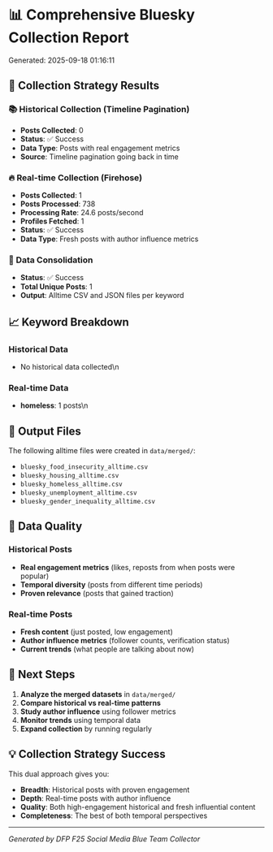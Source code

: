 # 📊 Comprehensive Bluesky Collection Report
Generated: 2025-09-18 01:16:11

## 🎯 Collection Strategy Results

### 📚 Historical Collection (Timeline Pagination)
- **Posts Collected**: 0
- **Status**: ✅ Success
- **Data Type**: Posts with real engagement metrics
- **Source**: Timeline pagination going back in time

### 🔥 Real-time Collection (Firehose)
- **Posts Collected**: 1
- **Posts Processed**: 738
- **Processing Rate**: 24.6 posts/second
- **Profiles Fetched**: 1
- **Status**: ✅ Success
- **Data Type**: Fresh posts with author influence metrics

### 🔗 Data Consolidation
- **Status**: ✅ Success
- **Total Unique Posts**: 1
- **Output**: Alltime CSV and JSON files per keyword

## 📈 Keyword Breakdown

### Historical Data
- No historical data collected\n
### Real-time Data
- **homeless**: 1 posts\n
## 📁 Output Files

The following alltime files were created in `data/merged/`:
- `bluesky_food_insecurity_alltime.csv`
- `bluesky_housing_alltime.csv`
- `bluesky_homeless_alltime.csv`
- `bluesky_unemployment_alltime.csv`
- `bluesky_gender_inequality_alltime.csv`

## 🎯 Data Quality

### Historical Posts
- **Real engagement metrics** (likes, reposts from when posts were popular)
- **Temporal diversity** (posts from different time periods)
- **Proven relevance** (posts that gained traction)

### Real-time Posts  
- **Fresh content** (just posted, low engagement)
- **Author influence metrics** (follower counts, verification status)
- **Current trends** (what people are talking about now)

## 🚀 Next Steps

1. **Analyze the merged datasets** in `data/merged/`
2. **Compare historical vs real-time patterns**
3. **Study author influence** using follower metrics
4. **Monitor trends** using temporal data
5. **Expand collection** by running regularly

## 💡 Collection Strategy Success

This dual approach gives you:
- **Breadth**: Historical posts with proven engagement
- **Depth**: Real-time posts with author influence
- **Quality**: Both high-engagement historical and fresh influential content
- **Completeness**: The best of both temporal perspectives

---
*Generated by DFP F25 Social Media Blue Team Collector*
